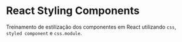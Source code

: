 # React Styling Components

Treinamento de estilização dos componentes em React utilizando ```css```, ```styled component``` e ```css.module```.
